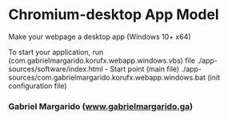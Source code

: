 # Chromium-desktop App Model
Make your webpage a desktop app (Windows 10+ x64)

To start your application, run (com.gabrielmargarido.korufx.webapp.windows.vbs) file
./app-sources/software/index.html - Start point (main file)
./app-sources/com.gabrielmargarido.korufx.webapp.windows.bat (init configuration file)

### Gabriel Margarido (www.gabrielmargarido.ga)
